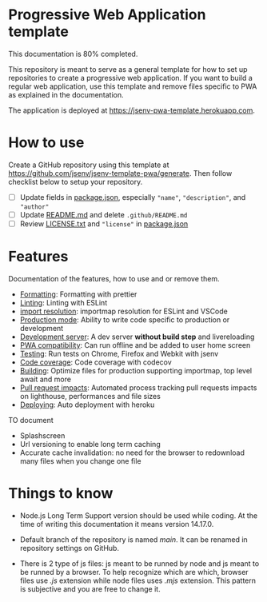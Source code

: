 <!--
README about the GitHub repository template.
Once the template is used, this README should be
deleted and only ../README.md should be kept
-->

# Progressive Web Application template

This documentation is 80% completed.

This repository is meant to serve as a general template for how to set up repositories to create a progressive web application. If you want to build a regular web application, use this template and remove files specific to PWA as explained in the documentation.

The application is deployed at https://jsenv-pwa-template.herokuapp.com.

# How to use

Create a GitHub repository using this template at https://github.com/jsenv/jsenv-template-pwa/generate.
Then follow checklist below to setup your repository.

- [ ] Update fields in [package.json](../package.json), especially `"name"`, `"description"`, and `"author"`
- [ ] Update [README.md](../README.md) and delete `.github/README.md`
- [ ] Review [LICENSE.txt](./LICENSE.txt) and `"license"` in [package.json](../package.json#L6)

# Features

Documentation of the features, how to use and or remove them.

- [Formatting](../docs/formatting/formatting.md#formatting): Formatting with prettier
- [Linting](../docs/linting/linting.md#linting): Linting with ESLint
- [import resolution](../docs/import_resolution/import_resolution.md#import-resolution): importmap resolution for ESLint and VSCode
- [Production mode](../docs/production_mode/production_mode.md#production-mode): Ability to write code specific to production or development
- [Development server](../docs/dev_server/dev_server.md#Development-server): A dev server **without build step** and livereloading
- [PWA compatibility](../docs/pwa_compat/pwa_compat.md#PWA-compatibility): Can run offline and be added to user home screen
- [Testing](../docs/testing/testing.md#testing): Run tests on Chrome, Firefox and Webkit with jsenv
- [Code coverage](../docs/code_coverage/code_coverage.md#Code-coverage): Code coverage with codecov
- [Building](../docs/building/building.md#Building): Optimize files for production supporting importmap, top level await and more
- [Pull request impacts](../docs/pr_impacts/pr_impacts.md#Pull-request-impacts): Automated process tracking pull requests impacts on lighthouse, performances and file sizes
- [Deploying](../docs/deploying/deploying.md#deploying): Auto deployment with heroku

TO document

- Splashscreen
- Url versioning to enable long term caching
- Accurate cache invalidation: no need for the browser to redownload many files when you change one file

# Things to know

- Node.js Long Term Support version should be used while coding. At the time of writing this documentation it means version 14.17.0.

- Default branch of the repository is named _main_. It can be renamed in repository settings on GitHub.

- There is 2 type of js files: js meant to be runned by node and js meant to be runned by a browser. To help recognize which are which, browser files use _.js_ extension while node files uses _.mjs_ extension. This pattern is subjective and you are free to change it.
